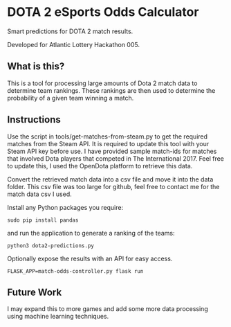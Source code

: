 # DOTA 2 eSports Odds Calculator
Smart predictions for DOTA 2 match results.

Developed for Atlantic Lottery Hackathon 005.

## What is this?

This is a tool for processing large amounts of Dota 2 match data to determine team rankings. These rankings 
are then used to determine the probability of a given team winning a match.

## Instructions

Use the script in tools/get-matches-from-steam.py to get the required matches from the Steam API. It is required to update 
this tool with your Steam API key before use. I have provided sample match-ids for matches that involved Dota players
that competed in The International 2017. Feel free to update this, I used the OpenDota platform to retrieve this data.

Convert the retrieved match data into a csv file and move it into the data folder. This csv file was too large for github,
feel free to contact me for the match data csv I used.

Install any Python packages you require:
```
sudo pip install pandas
```

and run the application to generate a ranking of the teams:
```
python3 dota2-predictions.py
```

Optionally expose the results with an API for easy access.
```
FLASK_APP=match-odds-controller.py flask run
```

## Future Work
I may expand this to more games and add some more data processing using machine learning techniques. 
